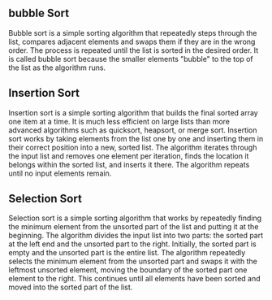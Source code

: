 ## bubble Sort

Bubble sort is a simple sorting algorithm that repeatedly steps through the list, compares adjacent elements and swaps them if they are in the wrong order. The process is repeated until the list is sorted in the desired order. It is called bubble sort because the smaller elements "bubble" to the top of the list as the algorithm runs.

## Insertion Sort

Insertion sort is a simple sorting algorithm that builds the final sorted array one item at a time. It is much less efficient on large lists than more advanced algorithms such as quicksort, heapsort, or merge sort. Insertion sort works by taking elements from the list one by one and inserting them in their correct position into a new, sorted list. The algorithm iterates through the input list and removes one element per iteration, finds the location it belongs within the sorted list, and inserts it there. The algorithm repeats until no input elements remain.

## Selection Sort

Selection sort is a simple sorting algorithm that works by repeatedly finding the minimum element from the unsorted part of the list and putting it at the beginning. The algorithm divides the input list into two parts: the sorted part at the left end and the unsorted part to the right. Initially, the sorted part is empty and the unsorted part is the entire list. The algorithm repeatedly selects the minimum element from the unsorted part and swaps it with the leftmost unsorted element, moving the boundary of the sorted part one element to the right. This continues until all elements have been sorted and moved into the sorted part of the list.
